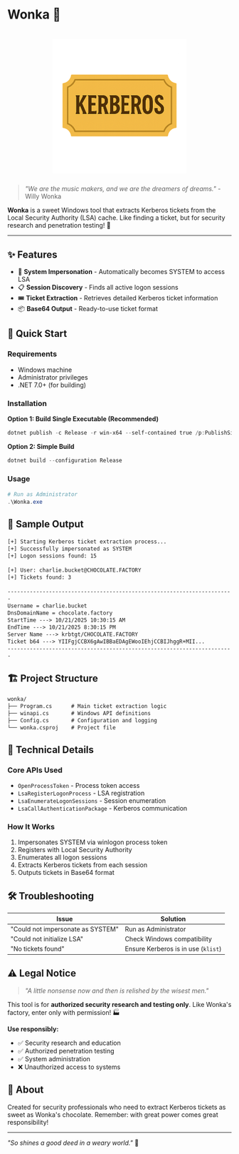 # Wonka 🍫

<h1 align="center">
  <img src="Logo.png" alt="Wonka Logo" width=300>
</h1>

> *"We are the music makers, and we are the dreamers of dreams."* - Willy Wonka

**Wonka** is a sweet Windows tool that extracts Kerberos tickets from the Local Security Authority (LSA) cache. Like finding a ticket, but for security research and penetration testing! 🎫

---

## ✨ Features

- 🔐 **System Impersonation** - Automatically becomes SYSTEM to access LSA
- 📋 **Session Discovery** - Finds all active logon sessions
- 🎟️ **Ticket Extraction** - Retrieves detailed Kerberos ticket information
- 📦 **Base64 Output** - Ready-to-use ticket format

## 🚀 Quick Start

### Requirements
- Windows machine
- Administrator privileges
- .NET 7.0+ (for building)

### Installation

**Option 1: Build Single Executable (Recommended)**
```powershell
dotnet publish -c Release -r win-x64 --self-contained true /p:PublishSingleFile=true
```

**Option 2: Simple Build**
```powershell
dotnet build --configuration Release
```

### Usage

```powershell
# Run as Administrator
.\Wonka.exe
```

## 📖 Sample Output

```
[+] Starting Kerberos ticket extraction process...
[+] Successfully impersonated as SYSTEM
[+] Logon sessions found: 15

[+] User: charlie.bucket@CHOCOLATE.FACTORY
[+] Tickets found: 3

-----------------------------------------------------------------------
Username = charlie.bucket
DnsDomainName = chocolate.factory
StartTime ---> 10/21/2025 10:30:15 AM
EndTime ---> 10/21/2025 8:30:15 PM
Server Name ---> krbtgt/CHOCOLATE.FACTORY
Ticket b64 ---> YIIFgjCCBX6gAwIBBaEDAgEWooIEhjCCBIJhggR+MII...
-----------------------------------------------------------------------
```

## 🏗️ Project Structure

```
wonka/
├── Program.cs      # Main ticket extraction logic
├── winapi.cs       # Windows API definitions
├── Config.cs       # Configuration and logging
└── wonka.csproj    # Project file
```

## 🔧 Technical Details

### Core APIs Used
- `OpenProcessToken` - Process token access
- `LsaRegisterLogonProcess` - LSA registration
- `LsaEnumerateLogonSessions` - Session enumeration
- `LsaCallAuthenticationPackage` - Kerberos communication

### How It Works
1. Impersonates SYSTEM via winlogon process token
2. Registers with Local Security Authority
3. Enumerates all logon sessions
4. Extracts Kerberos tickets from each session
5. Outputs tickets in Base64 format

## 🛠️ Troubleshooting

| Issue | Solution |
|-------|----------|
| "Could not impersonate as SYSTEM" | Run as Administrator |
| "Could not initialize LSA" | Check Windows compatibility |
| "No tickets found" | Ensure Kerberos is in use (`klist`) |

## ⚠️ Legal Notice

> *"A little nonsense now and then is relished by the wisest men."*

This tool is for **authorized security research and testing only**. Like Wonka's factory, enter only with permission! 🏭

**Use responsibly:**
- ✅ Security research and education
- ✅ Authorized penetration testing  
- ✅ System administration
- ❌ Unauthorized access to systems

## 🍫 About

Created for security professionals who need to extract Kerberos tickets as sweet as Wonka's chocolate. Remember: with great power comes great responsibility!

---

*"So shines a good deed in a weary world."* 🌟
